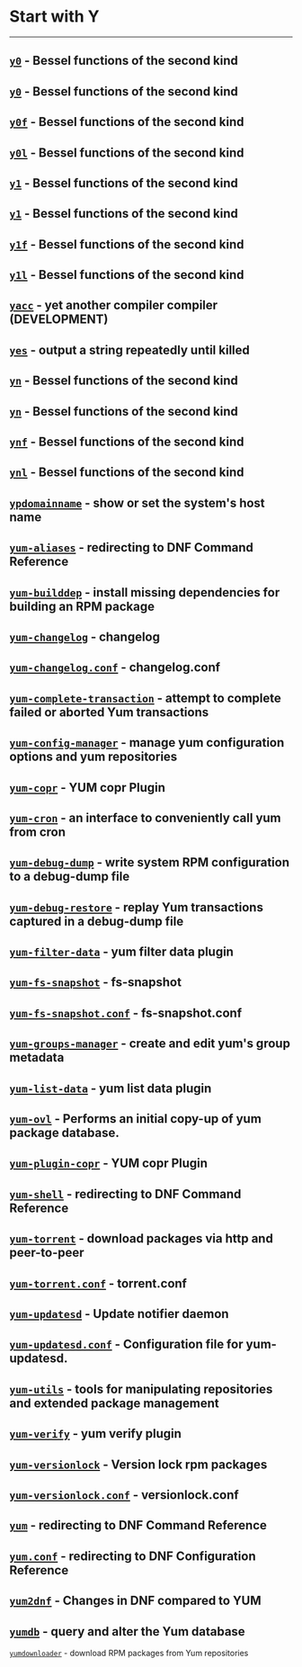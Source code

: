 # Start with Y
---
[`y0`](https://www.man7.org/linux/man-pages/man3/y0.3.html) - Bessel functions of the second kind
---
[`y0`](https://www.man7.org/linux/man-pages/man3/y0.3p.html) - Bessel functions of the second kind
---
[`y0f`](https://www.man7.org/linux/man-pages/man3/y0f.3.html) - Bessel functions of the second kind
---
[`y0l`](https://www.man7.org/linux/man-pages/man3/y0l.3.html) - Bessel functions of the second kind
---
[`y1`](https://www.man7.org/linux/man-pages/man3/y1.3.html) - Bessel functions of the second kind
---
[`y1`](https://www.man7.org/linux/man-pages/man3/y1.3p.html) - Bessel functions of the second kind
---
[`y1f`](https://www.man7.org/linux/man-pages/man3/y1f.3.html) - Bessel functions of the second kind
---
[`y1l`](https://www.man7.org/linux/man-pages/man3/y1l.3.html) - Bessel functions of the second kind
---
[`yacc`](https://www.man7.org/linux/man-pages/man1/yacc.1p.html) - yet another compiler compiler (DEVELOPMENT)
---
[`yes`](https://www.man7.org/linux/man-pages/man1/yes.1.html) - output a string repeatedly until killed
---
[`yn`](https://www.man7.org/linux/man-pages/man3/yn.3.html) - Bessel functions of the second kind
---
[`yn`](https://www.man7.org/linux/man-pages/man3/yn.3p.html) - Bessel functions of the second kind
---
[`ynf`](https://www.man7.org/linux/man-pages/man3/ynf.3.html) - Bessel functions of the second kind
---
[`ynl`](https://www.man7.org/linux/man-pages/man3/ynl.3.html) - Bessel functions of the second kind
---
[`ypdomainname`](https://www.man7.org/linux/man-pages/man1/ypdomainname.1.html) - show or set the system's host name
---
[`yum-aliases`](https://www.man7.org/linux/man-pages/man1/yum-aliases.1.html) - redirecting to DNF Command Reference
---
[`yum-builddep`](https://www.man7.org/linux/man-pages/man1/yum-builddep.1.html) - install missing dependencies for building an RPM package
---
[`yum-changelog`](https://www.man7.org/linux/man-pages/man1/yum-changelog.1.html) - changelog
---
[`yum-changelog.conf`](https://www.man7.org/linux/man-pages/man5/yum-changelog.conf.5.html) - changelog.conf
---
[`yum-complete-transaction`](https://www.man7.org/linux/man-pages/man8/yum-complete-transaction.8.html) - attempt to complete failed or aborted Yum transactions
---
[`yum-config-manager`](https://www.man7.org/linux/man-pages/man1/yum-config-manager.1.html) - manage yum configuration options and yum repositories
---
[`yum-copr`](https://www.man7.org/linux/man-pages/man8/yum-copr.8.html) - YUM copr Plugin
---
[`yum-cron`](https://www.man7.org/linux/man-pages/man8/yum-cron.8.html) - an interface to conveniently call yum from cron
---
[`yum-debug-dump`](https://www.man7.org/linux/man-pages/man1/yum-debug-dump.1.html) - write system RPM configuration to a debug-dump file
---
[`yum-debug-restore`](https://www.man7.org/linux/man-pages/man1/yum-debug-restore.1.html) - replay Yum transactions captured in a debug-dump file
---
[`yum-filter-data`](https://www.man7.org/linux/man-pages/man1/yum-filter-data.1.html) - yum filter data plugin
---
[`yum-fs-snapshot`](https://www.man7.org/linux/man-pages/man1/yum-fs-snapshot.1.html) - fs-snapshot
---
[`yum-fs-snapshot.conf`](https://www.man7.org/linux/man-pages/man5/yum-fs-snapshot.conf.5.html) - fs-snapshot.conf
---
[`yum-groups-manager`](https://www.man7.org/linux/man-pages/man1/yum-groups-manager.1.html) - create and edit yum's group metadata
---
[`yum-list-data`](https://www.man7.org/linux/man-pages/man1/yum-list-data.1.html) - yum list data plugin
---
[`yum-ovl`](https://www.man7.org/linux/man-pages/man1/yum-ovl.1.html) - Performs an initial copy-up of yum package database.
---
[`yum-plugin-copr`](https://www.man7.org/linux/man-pages/man8/yum-plugin-copr.8.html) - YUM copr Plugin
---
[`yum-shell`](https://www.man7.org/linux/man-pages/man8/yum-shell.8.html) - redirecting to DNF Command Reference
---
[`yum-torrent`](https://www.man7.org/linux/man-pages/man1/yum-torrent.1.html) - download packages via http and peer-to-peer
---
[`yum-torrent.conf`](https://www.man7.org/linux/man-pages/man5/yum-torrent.conf.5.html) - torrent.conf
---
[`yum-updatesd`](https://www.man7.org/linux/man-pages/man8/yum-updatesd.8.html) - Update notifier daemon
---
[`yum-updatesd.conf`](https://www.man7.org/linux/man-pages/man5/yum-updatesd.conf.5.html) - Configuration file for yum-updatesd.
---
[`yum-utils`](https://www.man7.org/linux/man-pages/man1/yum-utils.1.html) - tools for manipulating repositories and extended package management
---
[`yum-verify`](https://www.man7.org/linux/man-pages/man1/yum-verify.1.html) - yum verify plugin
---
[`yum-versionlock`](https://www.man7.org/linux/man-pages/man1/yum-versionlock.1.html) - Version lock rpm packages
---
[`yum-versionlock.conf`](https://www.man7.org/linux/man-pages/man5/yum-versionlock.conf.5.html) - versionlock.conf
---
[`yum`](https://www.man7.org/linux/man-pages/man8/yum.8.html) - redirecting to DNF Command Reference
---
[`yum.conf`](https://www.man7.org/linux/man-pages/man5/yum.conf.5.html) - redirecting to DNF Configuration Reference
---
[`yum2dnf`](https://www.man7.org/linux/man-pages/man8/yum2dnf.8.html) - Changes in DNF compared to YUM
---
[`yumdb`](https://www.man7.org/linux/man-pages/man8/yumdb.8.html) - query and alter the Yum database
---
[`yumdownloader`](https://www.man7.org/linux/man-pages/man1/yumdownloader.1.html) - download RPM packages from Yum repositories